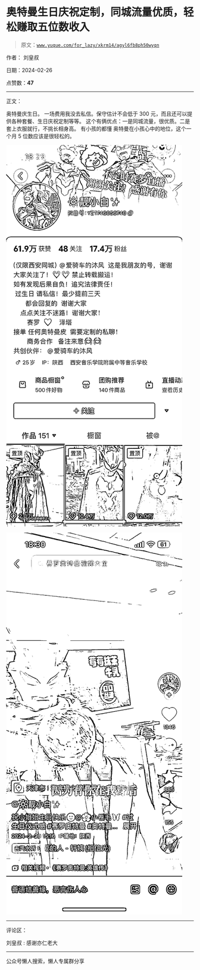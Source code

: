 # 奥特曼生日庆祝定制，同城流量优质，轻松赚取五位数收入

> 原文：[`www.yuque.com/for_lazy/xkrm14/agyl6fb8ph50wyqn`](https://www.yuque.com/for_lazy/xkrm14/agyl6fb8ph50wyqn)

作者： 刘皇叔

日期：2024-02-26

点赞数：**47**

* * *

正文：

奥特曼庆生日。 一场费用我没去私信。保守估计不会低于 300 元，而且还可以提供各种套餐、生日庆祝定制等等。
这个有俩优点：一是同城流量，很优质。二是套上衣服就行，不挑长相身高。 有小孩的都懂 奥特曼在小孩心中的地位，这个一个月 5 位数应该是很轻松的。

![](img/2b09d72d996be887b9596eb62f0a6a56.png)

![](img/b2003f11db308bff86a6ff7ba9a6c39a.png)

* * *

评论区：

刘皇叔 : 感谢亦仁老大

* * *

公众号懒人搜索，懒人专属群分享